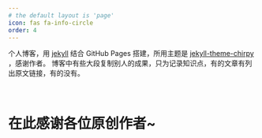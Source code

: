 ```yaml
---
# the default layout is 'page'
icon: fas fa-info-circle
order: 4
---
```


个人博客，用 [jekyll](https://jekyllrb.com/) 结合 GitHub Pages 搭建，所用主题是 [jekyll-theme-chirpy](https://github.com/cotes2020/jekyll-theme-chirpy) ，感谢作者。 
博客中有些大段复制别人的成果，只为记录知识点，有的文章有列出原文链接，有的没有。

<br>

# 在此感谢各位原创作者~
